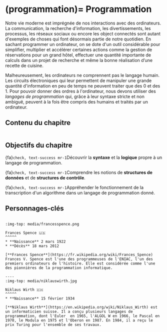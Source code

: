 (programmation)=
Programmation
==================================

Notre vie moderne est imprégnée de nos interactions avec des ordinateurs. La communication, la recherche d'information, les divertissements, les processus, les réseaux sociaux ou encore les object connectés sont autant d'exemples de choses qui font désormais partie de notre quotidien. En sachant programmer un ordinateur, on se dote d'un outil considérable pour simplifier, multiplier et accélérer certaines actions comme la gestion de réservations pour un grand hôtel, effectuer une quantité importante de calculs dans un projet de recherche et même la bonne réalisation d’une recette de cuisine. 
 
Malheureusement, les ordinateurs ne comprennent pas le langage humain. Les circuits électroniques qui leur permettent de manipuler une grande quantité d'information en peu de temps ne peuvent traiter que des 0 et des 1. Pour pouvoir donner des ordres à l'ordinateur, nous devons utiliser des _langages de programmation_ qui, grâce à leur syntaxe stricte et non ambiguë, peuvent à la fois être compris des humains et traités par un ordinateur.

## Contenu du chapitre

```{tableofcontents}
```

## Objectifs du chapitre

{fa}`check, text-success mr-1`Découvrir la **syntaxe** et la **logique** propre à un langage de programmation. 

{fa}`check, text-success mr-1`Comprendre les notions de **structures de données** et de **structures de contrôle**.

{fa}`check, text-success mr-1`Appréhender le fonctionnement de la transcription d'un algorithme dans un langage de programmation donné.

## Personnages-clés

````{panels}

:img-top: media/francesspence.png

Frances Spence 🇺🇸
^^^^^
* **Naissance** 2 mars 1922 
* **Décès** 18 mars 2012

[**Frances Spence**](https://fr.wikipedia.org/wiki/Frances_Spence) Frances V. Spence est l'une des programmeuses de l'ENIAC, l'un des premiers ordinateurs de l'histoire. Elle est considérée comme l'une des pionnières de la programmation informatique.

----
:img-top: media/niklauswirth.jpg

Niklaus Wirth 🇨🇭
^^^^^
* **Naissance** 15 février 1934

[**Niklaus Wirth**](https://en.wikipedia.org/wiki/Niklaus_Wirth) est un informaticien suisse. Il a conçu plusieurs langages de programmation, dont l'Euler  en 1965, l'ALGOL W en 1966, le Pascal en 1970, le Modula en 1975 et l'Oberon en 1987. En 1984, il a reçu le prix Turing pour l'ensemble de ses travaux.  
````